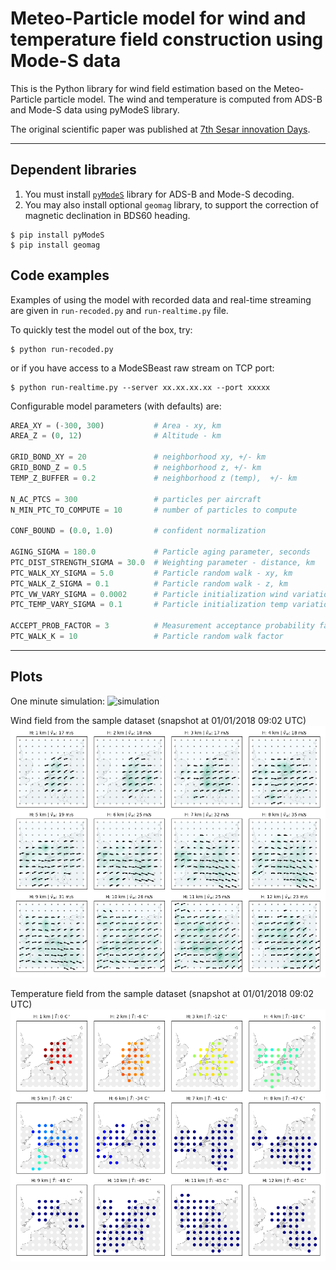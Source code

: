 # Meteo-Particle model for wind and temperature field construction using Mode-S data

This is the Python library for wind field estimation based on the Meteo-Particle particle model. The wind and temperature is computed from ADS-B and Mode-S data using pyModeS library.

The original scientific paper was published at [7th Sesar innovation Days](http://www.sesarju.eu/sites/default/files/documents/sid/2017/SIDs_2017_paper_16.pdf).

---

## Dependent libraries

1. You must install [`pyModeS`](https://github.com/junzis/pyModeS) library for ADS-B and Mode-S decoding.
2. You may also install optional `geomag` library, to support the correction of magnetic declination in BDS60 heading.

```
$ pip install pyModeS
$ pip install geomag
```

## Code examples

Examples of using the model with recorded data and real-time streaming are given in `run-recoded.py` and `run-realtime.py` file.

To quickly test the model out of the box, try:

```
$ python run-recoded.py
```

or if you have access to a ModeSBeast raw stream on TCP port:

```
$ python run-realtime.py --server xx.xx.xx.xx --port xxxxx
```


Configurable model parameters (with defaults) are:

```python
AREA_XY = (-300, 300)           # Area - xy, km
AREA_Z = (0, 12)                # Altitude - km

GRID_BOND_XY = 20               # neighborhood xy, +/- km
GRID_BOND_Z = 0.5               # neighborhood z, +/- km
TEMP_Z_BUFFER = 0.2             # neighborhood z (temp),  +/- km

N_AC_PTCS = 300                 # particles per aircraft
N_MIN_PTC_TO_COMPUTE = 10       # number of particles to compute

CONF_BOUND = (0.0, 1.0)         # confident normalization

AGING_SIGMA = 180.0             # Particle aging parameter, seconds
PTC_DIST_STRENGTH_SIGMA = 30.0  # Weighting parameter - distance, km
PTC_WALK_XY_SIGMA = 5.0         # Particle random walk - xy, km
PTC_WALK_Z_SIGMA = 0.1          # Particle random walk - z, km
PTC_VW_VARY_SIGMA = 0.0002      # Particle initialization wind variation, km/s
PTC_TEMP_VARY_SIGMA = 0.1       # Particle initialization temp variation, K

ACCEPT_PROB_FACTOR = 3          # Measurement acceptance probability factor
PTC_WALK_K = 10                 # Particle random walk factor

```

---

## Plots

One minute simulation:
![simulation](data/screenshots/simulation.gif?raw=true)

Wind field from the sample dataset (snapshot at 01/01/2018 09:02 UTC)
![real-wind-field](data/screenshots/recorded_wind_field.png?raw=true)

Temperature field from the sample dataset (snapshot at 01/01/2018 09:02 UTC)
![real-wind-field](data/screenshots/recorded_temp_field.png?raw=true)
